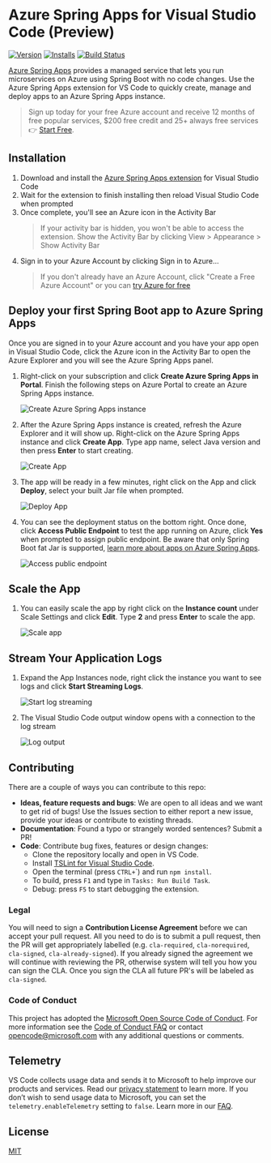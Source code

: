 # Azure Spring Apps for Visual Studio Code (Preview)

<!-- region exclude-from-marketplace -->

[![Version](https://vsmarketplacebadge.apphb.com/version/vscjava.vscode-azurespringcloud.svg)](https://marketplace.visualstudio.com/items?itemName=vscjava.vscode-azurespringcloud)
[![Installs](https://vsmarketplacebadge.apphb.com/installs-short/vscjava.vscode-azurespringcloud.svg)](https://marketplace.visualstudio.com/items?itemName=vscjava.vscode-azurespringcloud)
[![Build Status](https://dev.azure.com/mseng/VSJava/_apis/build/status/microsoft.vscode-azurespringcloud?branchName=main)](https://dev.azure.com/mseng/VSJava/_build/latest?definitionId=10839&branchName=main)

<!-- endregion exclude-from-marketplace -->

[Azure Spring Apps](https://azure.microsoft.com/services/spring-cloud/) provides a managed service that lets you run microservices on Azure using Spring Boot with no code changes. Use the Azure Spring Apps extension for VS Code to quickly create, manage and deploy apps to an Azure Spring Apps instance.

> Sign up today for your free Azure account and receive 12 months of free popular services, $200 free credit and 25+ always free services 👉 [Start Free](https://azure.microsoft.com/free/open-source).

## Installation

1. Download and install the [Azure Spring Apps extension](https://marketplace.visualstudio.com/items?itemName=vscjava.vscode-azurespringcloud) for Visual Studio Code
2. Wait for the extension to finish installing then reload Visual Studio Code when prompted
3. Once complete, you'll see an Azure icon in the Activity Bar
    > If your activity bar is hidden, you won't be able to access the extension. Show the Activity Bar by clicking View > Appearance > Show Activity Bar
4. Sign in to your Azure Account by clicking Sign in to Azure…
    >  If you don't already have an Azure Account, click "Create a Free Azure Account" or you can [try Azure for free](https://code.visualstudio.com/tryappservice/?utm_source=appservice-extension)

## Deploy your first Spring Boot app to Azure Spring Apps
Once you are signed in to your Azure account and you have your app open in Visual
Studio Code, click the Azure icon in the Activity Bar to open the Azure Explorer and you will see the Azure Spring Apps panel.

1. Right-click on your subscription and click **Create Azure Spring Apps in Portal**. Finish the following steps on Azure Portal to create an Azure Spring Apps instance.

    ![Create Azure Spring Apps instance](https://raw.githubusercontent.com/microsoft/azure-maven-plugins/vscode/azure-springcloud/temp/create-service.png)

1. After the Azure Spring Apps instance is created, refresh the Azure Explorer and it will show up. Right-click on the Azure Spring Apps instance and click **Create App**. Type app name, select
Java version and then press **Enter** to start creating.

    ![Create App](https://raw.githubusercontent.com/microsoft/azure-maven-plugins/vscode/azure-springcloud/temp/create-app.png)

1. The app will be ready in a few minutes, right click on the App and click **Deploy**, select your built Jar file when prompted.

    ![Deploy App](https://raw.githubusercontent.com/microsoft/azure-maven-plugins/vscode/azure-springcloud/temp/deploy-app.png)

1. You can see the deployment status on the bottom right. Once done, click **Access Public Endpoint** to test the app running on Azure, click **Yes** when prompted to assign public endpoint. Be aware that only Spring Boot fat Jar is supported, [learn more about apps on Azure Spring Apps](https://docs.microsoft.com/azure/spring-cloud/spring-cloud-tutorial-prepare-app-deployment?pivots=programming-language-java).

    ![Access public endpoint](https://raw.githubusercontent.com/microsoft/azure-maven-plugins/vscode/azure-springcloud/temp/access-public-endpoint.png)

## Scale the App

1. You can easily scale the app by right click on the **Instance count** under Scale Settings and click **Edit**. Type **2** and press **Enter** to scale the app.

    ![Scale app](https://raw.githubusercontent.com/microsoft/azure-maven-plugins/vscode/azure-springcloud/temp/scale.png)

## Stream Your Application Logs

1. Expand the App Instances node, right click the instance you want to see logs and click **Start Streaming Logs**.

    ![Start log streaming](https://raw.githubusercontent.com/microsoft/azure-maven-plugins/vscode/azure-springcloud/temp/start-log-streaming.png)

1. The Visual Studio Code output window opens with a connection to the log stream

    ![Log output](https://raw.githubusercontent.com/microsoft/azure-maven-plugins/vscode/azure-springcloud/temp/log-output.png)

## Contributing

There are a couple of ways you can contribute to this repo:

* **Ideas, feature requests and bugs**: We are open to all ideas and we want to get rid of bugs! Use the Issues section to either report a new issue, provide your ideas or contribute to existing threads.
* **Documentation**: Found a typo or strangely worded sentences? Submit a PR!
* **Code**: Contribute bug fixes, features or design changes:
  * Clone the repository locally and open in VS Code.
  * Install [TSLint for Visual Studio Code](https://marketplace.visualstudio.com/items?itemName=ms-vscode.vscode-typescript-tslint-plugin).
  * Open the terminal (press `CTRL+`\`) and run `npm install`.
  * To build, press `F1` and type in `Tasks: Run Build Task`.
  * Debug: press `F5` to start debugging the extension.

### Legal

You will need to sign a **Contribution License Agreement** before we can accept your pull request.
All you need to do is to submit a pull request, then the PR will get appropriately labelled (e.g. `cla-required`, `cla-norequired`, `cla-signed`, `cla-already-signed`). If you already signed the agreement we will continue with reviewing the PR, otherwise system will tell you how you can sign the CLA. Once you sign the CLA all future PR's will be labeled as `cla-signed`.

### Code of Conduct

This project has adopted the [Microsoft Open Source Code of Conduct](https://opensource.microsoft.com/codeofconduct/). For more information see the [Code of Conduct FAQ](https://opensource.microsoft.com/codeofconduct/faq/) or contact [opencode@microsoft.com](mailto:opencode@microsoft.com) with any additional questions or comments.

<!-- endregion exclude-from-marketplace -->

## Telemetry

VS Code collects usage data and sends it to Microsoft to help improve our products and services. Read our [privacy statement](https://go.microsoft.com/fwlink/?LinkID=528096&clcid=0x409) to learn more. If you don’t wish to send usage data to Microsoft, you can set the `telemetry.enableTelemetry` setting to `false`. Learn more in our [FAQ](https://code.visualstudio.com/docs/supporting/faq#_how-to-disable-telemetry-reporting).

## License

[MIT](LICENSE.md)
